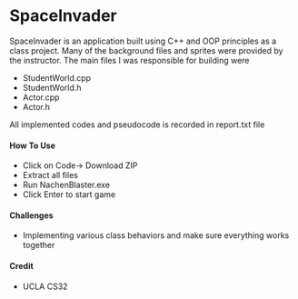 # SpaceInvader
SpaceInvader is an application built using C++ and OOP principles as a class project. Many of the background files and sprites were provided by the instructor. The main files I was responsible for building were
<ul>
  <li>StudentWorld.cpp
  <li>StudentWorld.h
  <li>Actor.cpp
  <li>Actor.h
</ul>

All implemented codes and pseudocode is recorded in report.txt file

<h4>How To Use</h4>
  <ul>
    <li>Click on Code-> Download ZIP
    <li>Extract all files
    <li>Run NachenBlaster.exe
    <li>Click Enter to start game
  </ul>


<h4>Challenges</h4>
  <ul>
    <li>Implementing various class behaviors and make sure everything works together
  </ul>
  
 <h4>Credit</h4>
  <ul>
    <li>UCLA CS32
  </ul>

